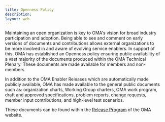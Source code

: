 ```yaml
--- 
title: Openness Policy
description:
layout: web
---
```


Maintaining an open organization is key to OMA's vision for broad industry participation and adoption. Being able to see and comment on early versions of documents and contributions allows external organizations to be more involved in and aware of evolving service enablers. In support of this, OMA has established an Openness policy ensuring public availability of a vast majority of the documents produced within the OMA Technical Plenary. These documents are made available for members and non-members.  

In addition to the OMA Enabler Releases which are automatically made publicly available, OMA has made available to the general public documents such as: organization charts, Working Group charters, OMA work program, draft and approved specifications, problem reports, change requests, member input contributions, and high-level test scenarios.  

These documents can be found within the <a href="/specifications/search" target="_blank" rel="noopener">Release Program</a> of the OMA website.